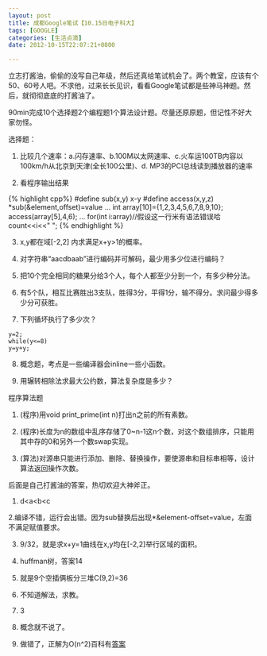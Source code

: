 ```yaml
---
layout: post
title: 成都Google笔试【10.15日电子科大】
tags: [GOOGLE]
categories: [生活点滴]
date: 2012-10-15T22:07:21+0800

---
```


立志打酱油，偷偷的没写自己年级，然后还真给笔试机会了。两个教室，应该有个50、60号人吧。不求他，过来长长见识，看看Google笔试都是些神马神题。然后，就彻彻底底的打酱油了。  

90min完成10个选择题2个编程题1个算法设计题。尽量还原原题，但记性不好大家勿怪。

选择题：

1. 比较几个速率：a.闪存速率、b.100M以太网速率、c.火车运100TB内容以100km/h从北京到天津(全长100公里)、d. MP3的PCI总线读到播放器的速率

2. 看程序输出结果

{% highlight cpp%}
#define sub(x,y) x-y
#define access(x,y,z) *sub(&element,offset)=value
...
int array[10]={1,2,3,4,5,6,7,8,9,10};
access(array[5],4,6);
...
for(int i:array)//假设这一行米有语法错误哈
  count<<i<<" ";
{% endhighlight %}

3. x,y都在域\[-2,2\] 内求满足x+y>1的概率。

4. 对字符串“aacdbaab”进行编码并可解码，最少用多少位进行编码？

5. 把10个完全相同的糖果分给3个人，每个人都至少分到一个，有多少种分法。

6. 有5个队，相互比赛胜出3支队，胜得3分，平得1分，输不得分。求问最少得多少分可获胜。

7. 下列循坏执行了多少次？

```
y=2;
while(y<=8)
y=y+y;
```

8. 概念题，考点是一些编译器会inline一些小函数。

9. 用辗转相除法求最大公约数，算法复杂度是多少？

程序算法题

1. (程序)用void print\_prime(int n)打出n之前的所有素数。

2. (程序)长度为n的数组中乱序存储了0~n-1这n个数，对这个数组排序，只能用其中存的0和另外一个数swap实现。

3. (算法)对源串只能进行添加、删除、替换操作，要使源串和目标串相等，设计算法返回操作次数。

后面是自己打酱油的答案，热切欢迎大神斧正。

1. d<a<b<c

2.编译不错，运行会出错。因为sub替换后出现\*&element-offset=value，左面不满足赋值要求。

3. 9/32，就是求x+y=1曲线在x,y均在\[-2,2\]举行区域的面积。

4. huffman树，答案14

5. 就是9个空插俩板分三堆C(9,2)=36

6. 不知道解法，求教。

7. 3

8. 概念就不说了。

9. 做错了，正解为O(n^2)百科有[答案][Link 1]


[Link 1]: https://zh.wikipedia.org/zh/%E8%BC%BE%E8%BD%89%E7%9B%B8%E9%99%A4%E6%B3%95#.E7.AE.97.E6.B3.95.E6.95.88.E7.8E.87